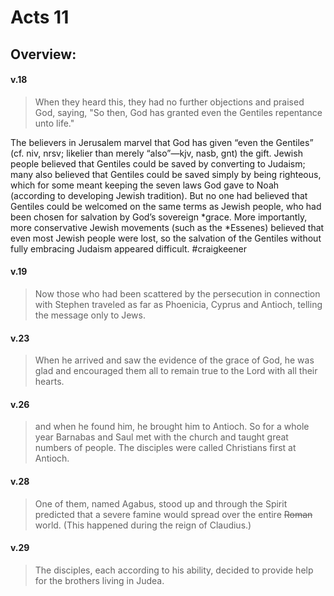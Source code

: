 # Acts 11

## Overview:


#### v.18
>When they heard this, they had no further objections and praised God, saying, "So then, God has granted even the Gentiles repentance unto life."

The believers in Jerusalem marvel that God has given “even the Gentiles” (cf. niv, nrsv; likelier than merely “also”—kjv, nasb, gnt) the gift. Jewish people believed that Gentiles could be saved by converting to Judaism; many also believed that Gentiles could be saved simply by being righteous, which for some meant keeping the seven laws God gave to Noah (according to developing Jewish tradition). But no one had believed that Gentiles could be welcomed on the same terms as Jewish people, who had been chosen for salvation by God’s sovereign \*grace. More importantly, more conservative Jewish movements (such as the \*Essenes) believed that even most Jewish people were lost, so the salvation of the Gentiles without fully embracing Judaism appeared difficult.
#craigkeener 

#### v.19
>Now those who had been scattered by the persecution in connection with Stephen traveled as far as Phoenicia, Cyprus and Antioch, telling the message only to Jews.


#### v.23
>When he arrived and saw the evidence of the grace of God, he was glad and encouraged them all to remain true to the Lord with all their hearts.

#### v.26
>and when he found him, he brought him to Antioch. So for a whole year Barnabas and Saul met with the church and taught great numbers of people. The disciples were called Christians first at Antioch.

#### v.28
>One of them, named Agabus, stood up and through the Spirit predicted that a severe famine would spread over the entire ~~Roman~~ world. (This happened during the reign of Claudius.)

#### v.29
>The disciples, each according to his ability, decided to provide help for the brothers living in Judea.




